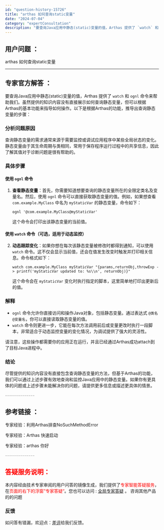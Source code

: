 ```yaml
---
id: "question-history-15726"
title: "arthas 如何查询static变量"
date: "2024-07-04"
category: "expertConsultation"
description: "要查询Java应用中静态(static)变量的值，Arthas 提供了 `watch` 和 `ognl` 命令来帮助我们。虽然提供的知识内容没有直接展示如何查询静态变量，但可以根据Arthas的基本功能来指导如何操作。以下是根据Arthas的功能，推导出查询静态变量的步骤：### 分析问题原因查询静"
---
```


## 用户问题 ：

arthas 如何查询static变量

---

## 专家官方解答 ：

要查询Java应用中静态(static)变量的值，Arthas 提供了 `watch` 和 `ognl` 命令来帮助我们。虽然提供的知识内容没有直接展示如何查询静态变量，但可以根据Arthas的基本功能来指导如何操作。以下是根据Arthas的功能，推导出查询静态变量的步骤：

### 分析问题原因

查询静态变量的需求通常来源于需要监控或调试应用程序中某些全局状态的变化。静态变量由于其生命周期与类相同，常用于保存程序运行过程中的共享信息，因此了解其值对于诊断问题是很有帮助的。

### 具体步骤

#### 使用 `ognl` 命令

1. **查看静态变量**：首先，你需要知道想要查询的静态变量所在的全限定类名及变量名。然后，使用 `ognl` 命令可以直接获取静态变量的值。例如，如果想查看 `com.example.MyClass` 中名为 `myStaticVar` 的静态变量，命令如下：

   ```
   ognl '@com.example.MyClass@myStaticVar'
   ```

   这个命令会打印出该静态变量的当前值。

#### 使用 `watch` 命令（可选，适用于动态监控）

2. **动态跟踪变化**：如果你想在每次该静态变量被修改时都得到通知，可以使用 `watch` 命令。这不仅会显示当前值，还会在值发生改变时触发并打印相关信息。命令格式如下：

   ```
   watch com.example.MyClass myStaticVar "{params,returnObj,throwExp -> printf('myStaticVar updated to: %s\\n', returnObj)}"
   ```

   这个命令会在 `myStaticVar` 变化时执行指定的脚本，这里简单地打印出更新后的值。

### 解释

- `ognl` 命令允许你直接访问和操作Java对象，包括静态变量。通过表达式 `@类名@变量名`，你可以直接读取静态变量的值。
- `watch` 命令则更进一步，它能在每次方法调用前后或变量更改时执行一段脚本，非常适合于动态监控变量的变化情况，为调试提供了强大的灵活性。

请注意，这些操作都需要你的应用正在运行，并且已经通过Arthas成功attach到了目标Java进程中。

### 结论

尽管提供的知识内容没有直接包含查询静态变量的方法，但基于Arthas的功能，我们可以通过上述步骤有效地查询和监控Java应用中的静态变量。如果你有更具体的问题或上述步骤未能解决你的问题，请提供更多信息或描述更具体的情景。

<font color="#949494">---------------</font>

## 参考链接 ：

专家经验：利用Arthas排查NoSuchMethodError

专家经验：Arthas 快速启动

专家经验：arthas 你好

<font color="#949494">---------------</font>

## <font color="#FF0000">答疑服务说明：</font>

本内容经由技术专家审阅的用户问答的镜像生成，我们提供了<font color="#FF0000">专家智能答疑服务</font>，在<font color="#FF0000">页面的右下的浮窗”专家答疑“</font>。您也可以访问 : [全局专家答疑](https://answer.opensource.alibaba.com/docs/intro) 。 咨询其他产品的的问题

### 反馈

如问答有错漏，欢迎点：[差评](https://ai.nacos.io/user/feedbackByEnhancerGradePOJOID?enhancerGradePOJOId=16087)给我们反馈。
